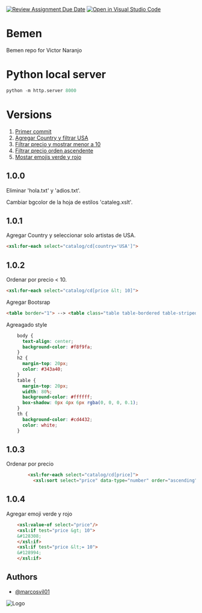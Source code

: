 [![Review Assignment Due Date](https://classroom.github.com/assets/deadline-readme-button-22041afd0340ce965d47ae6ef1cefeee28c7c493a6346c4f15d667ab976d596c.svg)](https://classroom.github.com/a/kp0ZOOJS)
[![Open in Visual Studio Code](https://classroom.github.com/assets/open-in-vscode-2e0aaae1b6195c2367325f4f02e2d04e9abb55f0b24a779b69b11b9e10269abc.svg)](https://classroom.github.com/online_ide?assignment_repo_id=16768126&assignment_repo_type=AssignmentRepo)
# Bemen

Bemen repo for Victor Naranjo

# Python local server

```python
python -m http.server 8000
```

# Versions
1.  [Primer commit](#100)
2.  [Agregar Country y filtrar USA](#101)
3.  [Filtrar precio y mostrar menor a 10](#102)
4.  [Filtrar precio orden ascendente](#103)
5.  [Mostar emojis verde y rojo](#104)

## 1.0.0 
Eliminar 'hola.txt' y 'adios.txt'.

Cambiar bgcolor de la hoja de estilos 'cataleg.xslt'.


## 1.0.1
Agregar Country y seleccionar solo artistas de USA.

```html
<xsl:for-each select="catalog/cd[country='USA']">
```

## 1.0.2 

Ordenar por precio < 10.
```html
<xsl:for-each select="catalog/cd[price &lt; 10]">
```
Agregar Bootsrap
```html
<table border="1"> --> <table class="table table-bordered table-striped">
```
Agreagado style
```css
    body {
      text-align: center;
      background-color: #f8f9fa;
    }
    h2 {
      margin-top: 20px;
      color: #343a40;
    }
    table {
      margin-top: 20px;
      width: 80%;
      background-color: #ffffff;
      box-shadow: 0px 4px 6px rgba(0, 0, 0, 0.1);
    }
    th {
      background-color: #cd4432;
      color: white;
    }
```

## 1.0.3

Ordenar por precio

```html
        <xsl:for-each select="catalog/cd[price]">
          <xsl:sort select="price" data-type="number" order="ascending"/>
```

## 1.0.4

Agregar emoji verde y rojo

```html
    <xsl:value-of select="price"/>
    <xsl:if test="price &gt; 10">
    &#128308;
    </xsl:if>
    <xsl:if test="price &lt;= 10">
    &#128994;
    </xsl:if>
```

## Authors

- [@marcosvil01](https://www.github.com/marcosvil01)


![Logo](https://bemen3.com/wp-content/uploads/2019/12/bemen-3-secundari.png)

